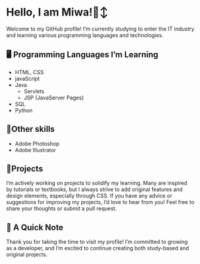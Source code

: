 # Hello, I am Miwa!🙂‍↕️

Welcome to my GitHub profile! I’m currently studying to enter the IT industry and learning various programming languages and technologies.

## 🖥️ Programming Languages I’m Learning 
- HTML, CSS
- javaScript 
- Java 
    - Servlets
    - JSP (JavaServer Pages)
- SQL 
- Python 

## 🎨Other skills  
- Adobe Photoshop  
- Adobe Illustrator

## 🚀Projects
I’m actively working on projects to solidify my learning. Many are inspired by tutorials or textbooks, but I always strive to add original features and design elements, especially through CSS.
If you have any advice or suggestions for improving my projects, I’d love to hear from you! Feel free to share your thoughts or submit a pull request.

## 💬 A Quick Note 
Thank you for taking the time to visit my profile! I’m committed to growing as a developer, and I’m excited to continue creating both study-based and original projects.
